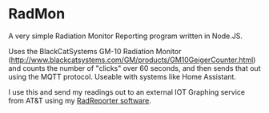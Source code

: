 # RadMon

A very simple Radiation Monitor Reporting program written in Node.JS.

Uses the BlackCatSystems GM-10 Radiation Monitor (http://www.blackcatsystems.com/GM/products/GM10GeigerCounter.html) and counts the number of "clicks" over 60 seconds, and then sends that out using the MQTT protocol.  Useable with systems like Home Assistant.

I use this and send my readings out to an external IOT Graphing service from AT&T using my [RadReporter software](https://github.com/john2exonets/RadReporter).
